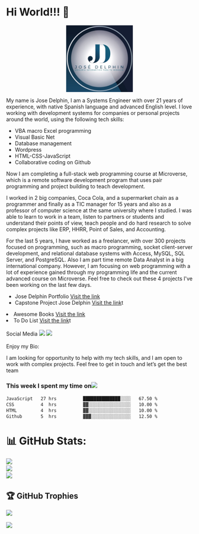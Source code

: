 ### <p align="center"><h1>Hi World!!! 👋</h1></p>
<p align="center"><img src="./Logo.jpeg" width="180" align="center"><p>
<p align="left">My name is Jose Delphin, I am a Systems Engineer with over 21 years of experience, with native Spanish language and advanced English level. I love working with development systems for companies or personal projects around the world, using the following tech skills:<p>
  
<ul>
<li>VBA macro Excel programming</li>
<li>Visual Basic Net</li>
<li>Database management</li>
<li>Wordpress</li>
<li>HTML-CSS-JavaScript</li>
<li>Collaborative coding on Github</li>
</ul>

Now I am completing a full-stack web programming course at Microverse, which is a remote software development program that uses pair programming and project building to teach development.

I worked in 2 big companies, Coca Cola, and a supermarket chain as a programmer and finally as a TIC manager for 15 years and also as a professor of computer science at the same university where I studied. I was able to learn to work in a team, listen to partners or students and understand their points of view, teach people and do hard research to solve complex projects like ERP, HHRR, Point of Sales, and Accounting.

For the last 5 years, I have worked as a freelancer, with over 300 projects focused on programming, such as macro programming, socket client-server development, and relational database systems with Access, MySQL, SQL Server, and PostgreSQL. Also I am part time remote Data Analyst in a big international company. However, I am focusing on web programming with a lot of experience gained through my programming life and the current advanced course on Microverse. Feel free to check out these 4 projects I've been working on the last few days. 

<ul>
<li>Jose Delphin Portfolio 
<a href="https://github.com/adelphinsucasa/Portfolio-Setup-and-mobile-first">Visit the link</a>
</li>
<li>Capstone Project Jose Delphin
<a href="https://github.com/adelphinsucasa/Capstone-Project">Visit the link</a>t</li>
</ul>
<li>Awesome Books
<a href="https://github.com/adelphinsucasa/Awesome-Books-with-ES6">Visit the link</a>
</li>
<li>To Do List
<a href="https://github.com/adelphinsucasa/To-Do-List">Visit the link</a>t</li>
</ul>
<br>
Social Media
<a href="https://twitter.com/JoseADelphin" target="_blank"><img src="https://img.shields.io/twitter/url?style=social&url=https%3A%2F%2Ftwitter.com%2FJoseADelphin" width="80"></a>
<a href="https://www.youtube.com/channel/UCKsCnWm0PIZ2A9Lo_gxZarQ" target="_blank"><img src="https://img.shields.io/youtube/channel/views/UCKsCnWm0PIZ2A9Lo_gxZarQ?style=social" width="120"></a>
<br>
<br>
Enjoy my Bio:

I am looking for opportunity to help with my tech skills, and I am open to work with complex projects.
Feel free to get in touch and let’s get the best team


### This week I spent my time on<img src="https://www.gifsanimados.org/data/media/137/reloj-imagen-animada-0004.gif" width="40">

<!--START_SECTION:waka-->

```text
JavaScript   27 hrs          ██████████████░░░░   67.50 %
CSS          4  hrs          ▓▓░░░░░░░░░░░░░░░░   10.00 %
HTML         4  hrs          ▓▓░░░░░░░░░░░░░░░░   10.00 %
Github       5  hrs          ▓▓▓░░░░░░░░░░░░░░░   12.50 %
```

<!--END_SECTION:waka-->

# 📊 GitHub Stats:
![](https://github-readme-stats.vercel.app/api?username=adelphinsucasa&theme=vue-dark&hide_border=true&include_all_commits=true&count_private=false)<br/>
![](https://github-readme-streak-stats.herokuapp.com/?user=adelphinsucasa&theme=vue-dark&hide_border=true)<br/>
![](https://github-readme-stats.vercel.app/api/top-langs/?username=adelphinsucasa&theme=vue-dark&hide_border=true&include_all_commits=true&count_private=false&layout=compact)

## 🏆 GitHub Trophies
![](https://github-profile-trophy.vercel.app/?username=adelphinsucasa&theme=radical&no-frame=false&no-bg=true&margin-w=4)

[![](https://visitcount.itsvg.in/api?id=adelphinsucasa&icon=0&color=0)](https://visitcount.itsvg.in)

